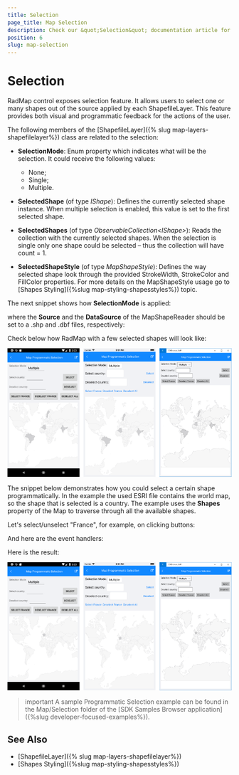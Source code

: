 ```yaml
---
title: Selection
page_title: Map Selection
description: Check our &quot;Selection&quot; documentation article for Telerik Map for Xamarin control.
position: 6
slug: map-selection
---
```


# Selection

RadMap control exposes selection feature. It allows users to select one or many shapes out of the source applied by each ShapefileLayer. This feature provides both visual and programmatic feedback for the actions of the user. 

The following members of the [ShapefileLayer]({% slug map-layers-shapefilelayer%}) class are related to the selection: 

* **SelectionMode**: Enum property which indicates what will be the selection. It could receive the following values:
	* None;
	* Single;
	* Multiple.

* **SelectedShape** (of type *IShape*): Defines the currently selected shape instance. When multiple selection is enabled, this value is set to the first selected shape. 
* **SelectedShapes** (of type *ObservableCollection&lt;IShape&gt;*): Reads the collection with the currently selected shapes. When the selection is single only one shape could be selected – thus the collection will have count = 1. 

* **SelectedShapeStyle** (of type *MapShapeStyle*): Defines the way selected shape look through the provided StrokeWidth, StrokeColor and FillColor properties. For more details on the MapShapeStyle usage go to [Shapes Styling]({%slug map-styling-shapesstyles%}) topic.

The next snippet shows how **SelectionMode** is applied:

<snippet id='map-selection-mode-xaml' />

where the **Source** and the **DataSource** of the MapShapeReader should be set to a .shp and .dbf files, respectively:

<snippet id='map-selection-settintsource' />

Check below how RadMap with a few selected shapes will look like:

![Map Multiple Selection](images/map_multiple_selection.png)

The snippet below demonstrates how you could select a certain shape programmatically. In the example the used ESRI file contains the world map, so the shape that is selected is a country. The example uses the **Shapes** property of the Map to traverse through all the available shapes.

Let's select/unselect "France", for example, on clicking buttons:

<snippet id='map-selectshapes-xaml' />

And here are the event handlers:

<snippet id='map-selection-runtime-code' />

Here is the result:

![Map Programmatic Selection](images/map_programmatic_selection.png)

>important A sample Programmatic Selection example can be found in the Map/Selection folder of the [SDK Samples Browser application]({%slug developer-focused-examples%}).

## See Also

- [ShapefileLayer]({% slug map-layers-shapefilelayer%})
- [Shapes Styling]({%slug map-styling-shapesstyles%})


